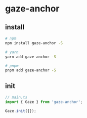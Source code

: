 # gaze-anchor

## install

```sh
# npm
npm install gaze-anchor -S

# yarn
yarn add gaze-anchor -S

# pnpm
pnpm add gaze-anchor -S
```

## init

```typescript
// main.ts
import { Gaze } from 'gaze-anchor';

Gaze.init({});
```